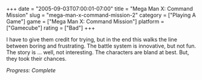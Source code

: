 +++
date = "2005-09-03T07:00:01-07:00"
title = "Mega Man X: Command Mission"
slug = "mega-man-x-command-mission-2"
category = ["Playing A Game"]
game = ["Mega Man X: Command Mission"]
platform = ["Gamecube"]
rating = ["Bad"]
+++

I have to give them credit for trying, but in the end this walks the line between boring and frustrating.  The battle system is innovative, but not fun.  The story is ... well, not interesting.  The characters are bland at best.  But, they took their chances.

<i>Progress: Complete</i>